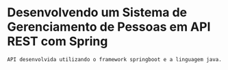 # Desenvolvendo um Sistema de Gerenciamento de Pessoas em API REST com Spring

    
    
    
    
    
    API desenvolvida utilizando o framework springboot e a linguagem java.
